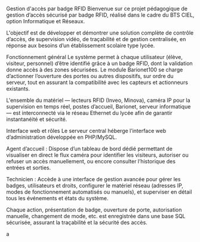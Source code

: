 Gestion d'accès par badge RFID
Bienvenue sur ce projet pédagogique de gestion d’accès sécurisé par badge RFID, réalisé dans le cadre du BTS CIEL, option Informatique et Réseaux.

L'objectif est de développer et démontrer une solution complète de contrôle d’accès, de supervision vidéo, de traçabilité et de gestion centralisée, en réponse aux besoins d’un établissement scolaire type lycée.

Fonctionnement général
Le système permet à chaque utilisateur (élève, visiteur, personnel) d’être identifié grâce à un badge RFID, dont la validation donne accès à des zones sécurisées.
Le module Barionet100 se charge d’actionner l’ouverture des portes ou autres dispositifs, sur ordre du serveur, tout en assurant la compatibilité avec les capteurs et actionneurs existants.

L'ensemble du matériel — lecteurs RFID (Inveo, Minova), caméra IP pour la supervision en temps réel, postes d’accueil, Barionet, serveur informatique — est interconnecté via le réseau Ethernet du lycée afin de garantir instantanéité et sécurité.

Interface web et rôles
Le serveur central héberge l’interface web d’administration développée en PHP/MySQL.

Agent d’accueil :
Dispose d’un tableau de bord dédié permettant de visualiser en direct le flux caméra pour identifier les visiteurs, autoriser ou refuser un accès manuellement, ou encore consulter l’historique des entrées et sorties.

Technicien :
Accède à une interface de gestion avancée pour gérer les badges, utilisateurs et droits, configurer le matériel réseau (adresses IP, modes de fonctionnement automatisés ou manuels), et superviser en détail tous les événements et états du système.

Chaque action, présentation de badge, ouverture de porte, autorisation manuelle, changement de mode, etc. est enregistrée dans une base SQL sécurisée, assurant la traçabilité et la sécurité des accès.

a